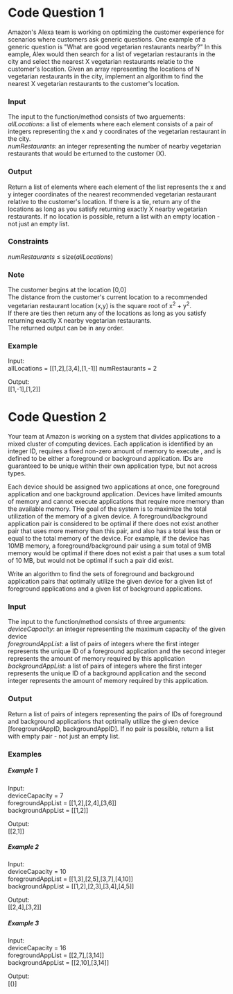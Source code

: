 # Code Question 1
Amazon's Alexa team is working on optimizing the customer experience for scenarios where customers ask generic questions. One example of a generic question is "What are good vegetarian restaurants nearby?" In this eample, Alex would then search for a list of vegetarian restaurants in the city and select the nearest X vegetarian restaurants relatie to the customer's location. Given an array representing the locations of N vegetarian restaurants in the city, implement an algorithm to find the nearest X vegetarian restaurants to the customer's location.

### Input
The input to the function/method consists of two arguements:</br>
<em>allLocations</em>: a list of elements where each element consists of a pair of integers representing the x and y coordinates of the vegetarian restaurant in the city.</br>
<em>numRestaurants</em>: an integer representing the number of nearby vegetarian restaurants that would be erturned to the customer (X).</br>

### Output
Return a list of elements where each element of the list represents the x and y integer coordinates of the nearest recommended vegetarian restaurant relative to the customer's location. If there is a tie, return any of the locations as long as you satisfy returning exactly X nearby vegetarian restaurants. If no location is possible, return a list with an empty location - not just an empty list.

### Constraints
<em>numRestaurants</em> &le; size(<em>allLocations</em>)

### Note
The customer begins at the location [0,0]</br>
The distance from the customer's current location to a recommended vegetarian restaurant location (x,y) is the square root of x<sup>2</sup> + y<sup>2</sup>.</br>
If there are ties then return any of the locations as long as you satisfy returning exactly X nearby vegetarian restaurants.</br>
The returned output can be in any order.</br>

### Example
Input:</br>
allLocations = [[1,2],[3,4],[1,-1]]
numRestaurants = 2

Output:</br>
[[1,-1],[1,2]]

# Code Question 2

Your team at Amazon is working on a system that divides applications to a mixed cluster of computing devices. Each application is identified by an integer ID, requires a fixed non-zero amount of memory to execute , and is defined to be either a foreground or background application. IDs are guaranteed to be unique within their own application type, but not across types.

Each device should be assigned two applications at once, one foreground application and one background application. Devices have limited amounts of memory and cannot execute applications that require more memory than the available memory. THe goal of the system is to maximize the total utilization of the memory of a given device. A foreground/background application pair is considered to be optimal if there does not exist another pair that uses more memory than this pair, and also has a total less then or equal to the total memory of the device. For example, if the device has 10MB memory, a foreground/background pair using a sum total of 9MB memory would be optimal if there does not exist a pair that uses a sum total of 10 MB, but would not be optimal if such a pair did exist.

Write an algorithm to find the sets of foreground and background application pairs that optimally utilize the given device for a given list of foreground applications and a given list of background applications.

### Input
The input to the function/method consists of three arguments:
<em>deviceCapacity</em>: an integer representing the maximum capacity of the given device</br>
<em>foregroundAppList</em>: a list of pairs of integers where the first integer represents the unique ID of a foreground application and the second integer represents the amount of memory required by this application</br>
<em>backgroundAppList</em>: a list of pairs of integers where the first integer represents the unique ID of a background application and the second integer represents the amount of memory required by this application.

### Output
Return a list of pairs of integers representing the pairs of IDs of foreground and background applications that optimally utilize the given device [foregroundAppID, backgroundAppID]. If no pair is possible, return a list with empty pair - not just an empty list.

### Examples
##### Example 1
Input:</br>
deviceCapacity = 7</br>
foregroundAppList = [[1,2],[2,4],[3,6]]</br>
backgroundAppList = [[1,2]]</br>

Output:</br>
[[2,1]]</br>
##### Example 2
Input:</br>
deviceCapacity = 10</br>
foregroundAppList = [[1,3],[2,5],[3,7],[4,10]]</br>
backgroundAppList = [[1,2],[2,3],[3,4],[4,5]]</br>

Output:</br>
[[2,4],[3,2]]</br>
##### Example 3
Input:</br>
deviceCapacity = 16</br>
foregroundAppList = [[2,7],[3,14]]</br>
backgroundAppList = [[2,10],[3,14]]</br>

Output:</br>
[()]</br>